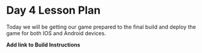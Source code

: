 # Day 4 Lesson Plan

Today we will be getting our game prepared to the final build and deploy the game for both IOS and Android devices.

**Add link to Build Instructions**
